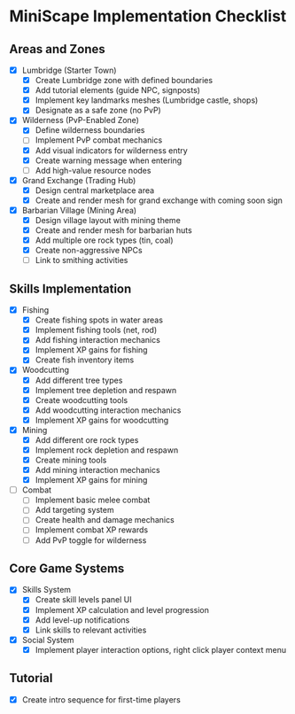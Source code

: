 # MiniScape Implementation Checklist

## Areas and Zones
- [x] Lumbridge (Starter Town)
  - [x] Create Lumbridge zone with defined boundaries
  - [x] Add tutorial elements (guide NPC, signposts)
  - [x] Implement key landmarks meshes (Lumbridge castle, shops)
  - [x] Designate as a safe zone (no PvP)

- [x] Wilderness (PvP-Enabled Zone)
  - [x] Define wilderness boundaries
  - [ ] Implement PvP combat mechanics  
  - [x] Add visual indicators for wilderness entry
  - [x] Create warning message when entering
  - [ ] Add high-value resource nodes

- [x] Grand Exchange (Trading Hub)
  - [x] Design central marketplace area
  - [x] Create and render mesh for grand exchange with coming soon sign

- [x] Barbarian Village (Mining Area)
  - [x] Design village layout with mining theme
  - [x] Create and render mesh for barbarian huts
  - [x] Add multiple ore rock types (tin, coal)
  - [x] Create non-aggressive NPCs
  - [ ] Link to smithing activities

## Skills Implementation
- [x] Fishing
  - [x] Create fishing spots in water areas
  - [x] Implement fishing tools (net, rod)
  - [x] Add fishing interaction mechanics
  - [x] Implement XP gains for fishing
  - [x] Create fish inventory items

- [x] Woodcutting
  - [x] Add different tree types
  - [x] Implement tree depletion and respawn
  - [x] Create woodcutting tools
  - [x] Add woodcutting interaction mechanics
  - [x] Implement XP gains for woodcutting

- [x] Mining
  - [x] Add different ore rock types
  - [x] Implement rock depletion and respawn
  - [x] Create mining tools
  - [x] Add mining interaction mechanics
  - [x] Implement XP gains for mining

- [ ] Combat
  - [ ] Implement basic melee combat
  - [ ] Add targeting system
  - [ ] Create health and damage mechanics
  - [ ] Implement combat XP rewards
  - [ ] Add PvP toggle for wilderness

## Core Game Systems
- [x] Skills System
  - [x] Create skill levels panel UI
  - [x] Implement XP calculation and level progression
  - [x] Add level-up notifications
  - [x] Link skills to relevant activities

- [x] Social System
  - [x] Implement player interaction options, right click player context menu

## Tutorial
- [x] Create intro sequence for first-time players 